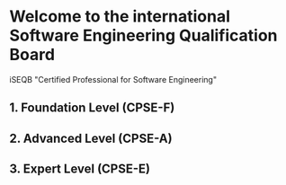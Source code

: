 # Welcome to the international Software Engineering Qualification Board

iSEQB "Certified Professional for Software Engineering"

## 1. Foundation Level (CPSE-F)
## 2. Advanced Level (CPSE-A)
## 3. Expert Level (CPSE-E)
